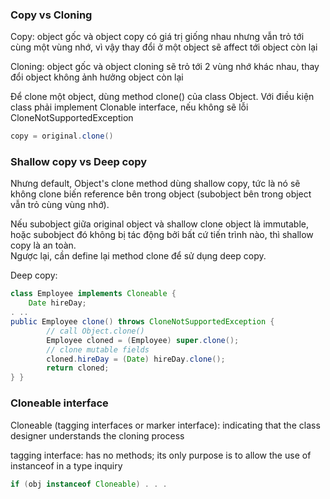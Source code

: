 ### Copy vs Cloning
Copy: object gốc và object copy có giá trị giống nhau nhưng vẫn trỏ tới cùng một vùng nhớ, vì vậy thay đổi ở một object sẽ affect tới object còn lại

Cloning: object gốc và object cloning sẽ trỏ tới 2 vùng nhớ khác nhau, thay đổi object không ảnh hưởng object còn lại

Để clone một object, dùng method clone() của class Object. Với điều kiện class phải implement Clonable interface, nếu không sẽ lỗi CloneNotSupportedException
```java
copy = original.clone()
```

### Shallow copy vs Deep copy
Nhưng default, Object's clone method dùng shallow copy, tức là nó sẽ không clone biến reference bên trong object (subobject bên trong object vẫn trỏ cùng vùng nhớ).

Nếu subobject giữa original object và shallow clone object là immutable, hoặc subobject đó không bị tác động bởi bất cứ tiến trình nào, thì shallow copy là an toàn. <br>
Ngược lại, cần define lại method clone để sử dụng deep copy.

Deep copy:
```java
class Employee implements Cloneable {
    Date hireDay;
. ..
public Employee clone() throws CloneNotSupportedException {
        // call Object.clone()
        Employee cloned = (Employee) super.clone();
        // clone mutable fields
        cloned.hireDay = (Date) hireDay.clone();
        return cloned;
} }
```

### Cloneable interface
Cloneable (tagging interfaces or marker interface): indicating that the class designer understands the cloning process

tagging interface: has no methods; its only purpose is to allow the use of instanceof in a type inquiry
```java
if (obj instanceof Cloneable) . . .
```

